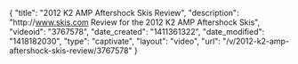{
    "title": "2012 K2 AMP Aftershock Skis Review",
    "description": "http:\/\/www.skis.com Review for the 2012 K2 AMP Aftershock Skis",
    "videoid": "3767578",
    "date_created": "1411361322",
    "date_modified": "1418182030",
    "type": "captivate",
    "layout": "video",
    "url": "\/v\/2012-k2-amp-aftershock-skis-review\/3767578"
}